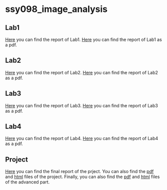 # ssy098_image_analysis

## Lab1
[Here](https://htmlpreview.github.io/?https://github.com/danielemurgolo/ssy098_image_analysis/blob/main/lab1/lab1.html) you can find the report of Lab1.
[Here](/lab1/lab1.pdf) you can find the report of Lab1 as a pdf.

## Lab2
[Here](https://htmlpreview.github.io/?https://github.com/danielemurgolo/ssy098_image_analysis/blob/main/lab2/lab2.html) you can find the report of Lab2.
[Here](/lab2/lab2.pdf) you can find the report of Lab2 as a pdf.

## Lab3
[Here](https://htmlpreview.github.io/?https://github.com/danielemurgolo/ssy098_image_analysis/blob/main/lab3/lab3.html) you can find the report of Lab3.
[Here](/lab3/lab3.pdf) you can find the report of Lab3 as a pdf.

## Lab4
[Here](https://htmlpreview.github.io/?https://github.com/danielemurgolo/ssy098_image_analysis/blob/main/lab4/lab4.html) you can find the report of Lab4.
[Here](/lab4/lab4.pdf) you can find the report of Lab4 as a pdf.

## Project
[Here](/project/Image_Analysis_Project.pdf) you can find the final report of the prject. You can also find the [pdf](/project/project.pdf) and [html](/project/project.pdf) files of the project. Finally, you can also find the [pdf](/project/advanced_part.pdf) and [html](/project/advanced_part.pdf) files of the advanced part.
